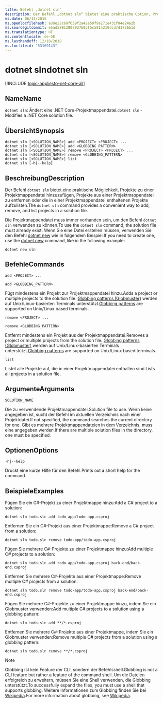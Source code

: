 ```yaml
---
title: Befehl „dotnet sln“
description: Der Befehl „dotnet sln“ bietet eine praktische Option, Projekte zu einer Projektmappendatei hinzuzufügen, Projekte aus einer Projektmappendatei zu entfernen oder die in einer Projektmappendatei enthaltenen Projekte aufzulisten.
ms.date: 06/13/2018
ms.openlocfilehash: a88e22c68f639f2a42e59f9a271e431f04e24a2b
ms.sourcegitcommit: e6ad58812807937b03f5c581a219dcd7d1726b1d
ms.translationtype: HT
ms.contentlocale: de-DE
ms.lasthandoff: 12/10/2018
ms.locfileid: "53169143"
---
```

# <a name="dotnet-sln"></a><span data-ttu-id="cc3f5-103">dotnet sln</span><span class="sxs-lookup"><span data-stu-id="cc3f5-103">dotnet sln</span></span>

[!INCLUDE [topic-appliesto-net-core-all](../../../includes/topic-appliesto-net-core-all.md)]

## <a name="name"></a><span data-ttu-id="cc3f5-104">Name</span><span class="sxs-lookup"><span data-stu-id="cc3f5-104">Name</span></span>

<span data-ttu-id="cc3f5-105">`dotnet sln`: Ändert eine .NET Core-Projektmappendatei.</span><span class="sxs-lookup"><span data-stu-id="cc3f5-105">`dotnet sln` - Modifies a .NET Core solution file.</span></span>

## <a name="synopsis"></a><span data-ttu-id="cc3f5-106">Übersicht</span><span class="sxs-lookup"><span data-stu-id="cc3f5-106">Synopsis</span></span>

```
dotnet sln [<SOLUTION_NAME>] add <PROJECT> <PROJECT> ...
dotnet sln [<SOLUTION_NAME>] add <GLOBBING_PATTERN>
dotnet sln [<SOLUTION_NAME>] remove <PROJECT> <PROJECT> ...
dotnet sln [<SOLUTION_NAME>] remove <GLOBBING_PATTERN>
dotnet sln [<SOLUTION_NAME>] list
dotnet sln [-h|--help]
```

## <a name="description"></a><span data-ttu-id="cc3f5-107">Beschreibung</span><span class="sxs-lookup"><span data-stu-id="cc3f5-107">Description</span></span>

<span data-ttu-id="cc3f5-108">Der Befehl `dotnet sln` bietet eine praktische Möglichkeit, Projekte zu einer Projektmappendatei hinzuzufügen, Projekte aus einer Projektmappendatei zu entfernen oder die in einer Projektmappendatei enthaltenen Projekte aufzulisten.</span><span class="sxs-lookup"><span data-stu-id="cc3f5-108">The `dotnet sln` command provides a convenient way to add, remove, and list projects in a solution file.</span></span>

<span data-ttu-id="cc3f5-109">Die Projektmappendatei muss immer vorhanden sein, um den Befehl `dotnet sln` verwenden zu können.</span><span class="sxs-lookup"><span data-stu-id="cc3f5-109">To use the `dotnet sln` command, the solution file must already exist.</span></span> <span data-ttu-id="cc3f5-110">Wenn Sie eine Datei erstellen müssen, verwenden Sie den Befehl [dotnet new](dotnet-new.md) wie in folgendem Beispiel:</span><span class="sxs-lookup"><span data-stu-id="cc3f5-110">If you need to create one, use the [dotnet new](dotnet-new.md) command, like in the following example:</span></span>

```
dotnet new sln
```

## <a name="commands"></a><span data-ttu-id="cc3f5-111">Befehle</span><span class="sxs-lookup"><span data-stu-id="cc3f5-111">Commands</span></span>

`add <PROJECT> ...`

`add <GLOBBING_PATTERN>`

<span data-ttu-id="cc3f5-112">Fügt mindestens ein Projekt zur Projektmappendatei hinzu.</span><span class="sxs-lookup"><span data-stu-id="cc3f5-112">Adds a project or multiple projects to the solution file.</span></span> <span data-ttu-id="cc3f5-113">[Globbing patterns (Globmuster)](https://en.wikipedia.org/wiki/Glob_(programming)) werden auf Unix/Linux-basierten Terminals unterstützt.</span><span class="sxs-lookup"><span data-stu-id="cc3f5-113">[Globbing patterns](https://en.wikipedia.org/wiki/Glob_(programming)) are supported on Unix/Linux based terminals.</span></span>

`remove <PROJECT> ...`

`remove <GLOBBING_PATTERN>`

<span data-ttu-id="cc3f5-114">Entfernt mindestens ein Projekt aus der Projektmappendatei.</span><span class="sxs-lookup"><span data-stu-id="cc3f5-114">Removes a project or multiple projects from the solution file.</span></span> <span data-ttu-id="cc3f5-115">[Globbing patterns (Globmuster)](https://en.wikipedia.org/wiki/Glob_(programming)) werden auf Unix/Linux-basierten Terminals unterstützt.</span><span class="sxs-lookup"><span data-stu-id="cc3f5-115">[Globbing patterns](https://en.wikipedia.org/wiki/Glob_(programming)) are supported on Unix/Linux based terminals.</span></span>

`list`

<span data-ttu-id="cc3f5-116">Listet alle Projekte auf, die in einer Projektmappendatei enthalten sind.</span><span class="sxs-lookup"><span data-stu-id="cc3f5-116">Lists all projects in a solution file.</span></span>

## <a name="arguments"></a><span data-ttu-id="cc3f5-117">Argumente</span><span class="sxs-lookup"><span data-stu-id="cc3f5-117">Arguments</span></span>

`SOLUTION_NAME`

<span data-ttu-id="cc3f5-118">Die zu verwendende Projektmappendatei.</span><span class="sxs-lookup"><span data-stu-id="cc3f5-118">Solution file to use.</span></span> <span data-ttu-id="cc3f5-119">Wenn keine angegeben ist, sucht der Befehl im aktuellen Verzeichnis nach einer Projektdatei.</span><span class="sxs-lookup"><span data-stu-id="cc3f5-119">If not specified, the command searches the current directory for one.</span></span> <span data-ttu-id="cc3f5-120">Gibt es mehrere Projektmappendateien in dem Verzeichnis, muss eine angegeben werden.</span><span class="sxs-lookup"><span data-stu-id="cc3f5-120">If there are multiple solution files in the directory, one must be specified.</span></span>

## <a name="options"></a><span data-ttu-id="cc3f5-121">Optionen</span><span class="sxs-lookup"><span data-stu-id="cc3f5-121">Options</span></span>

`-h|--help`

<span data-ttu-id="cc3f5-122">Druckt eine kurze Hilfe für den Befehl.</span><span class="sxs-lookup"><span data-stu-id="cc3f5-122">Prints out a short help for the command.</span></span>

## <a name="examples"></a><span data-ttu-id="cc3f5-123">Beispiele</span><span class="sxs-lookup"><span data-stu-id="cc3f5-123">Examples</span></span>

<span data-ttu-id="cc3f5-124">Fügen Sie ein C#-Projekt zu einer Projektmappe hinzu:</span><span class="sxs-lookup"><span data-stu-id="cc3f5-124">Add a C# project to a solution:</span></span>

`dotnet sln todo.sln add todo-app/todo-app.csproj`

<span data-ttu-id="cc3f5-125">Entfernen Sie ein C#-Projekt aus einer Projektmappe:</span><span class="sxs-lookup"><span data-stu-id="cc3f5-125">Remove a C# project from a solution:</span></span>

`dotnet sln todo.sln remove todo-app/todo-app.csproj`

<span data-ttu-id="cc3f5-126">Fügen Sie mehrere C#-Projekte zu einer Projektmappe hinzu:</span><span class="sxs-lookup"><span data-stu-id="cc3f5-126">Add multiple C# projects to a solution:</span></span>

`dotnet sln todo.sln add todo-app/todo-app.csproj back-end/back-end.csproj`

<span data-ttu-id="cc3f5-127">Entfernen Sie mehrere C#-Projekte aus einer Projektmappe:</span><span class="sxs-lookup"><span data-stu-id="cc3f5-127">Remove multiple C# projects from a solution:</span></span>

`dotnet sln todo.sln remove todo-app/todo-app.csproj back-end/back-end.csproj`

<span data-ttu-id="cc3f5-128">Fügen Sie mehrere C#-Projekte zu einer Projektmappe hinzu, indem Sie ein Globmuster verwenden:</span><span class="sxs-lookup"><span data-stu-id="cc3f5-128">Add multiple C# projects to a solution using a globbing pattern:</span></span>

`dotnet sln todo.sln add **/*.csproj`

<span data-ttu-id="cc3f5-129">Entfernen Sie mehrere C#-Projekte aus einer Projektmappe, indem Sie ein Globmuster verwenden:</span><span class="sxs-lookup"><span data-stu-id="cc3f5-129">Remove multiple C# projects from a solution using a globbing pattern:</span></span>

`dotnet sln todo.sln remove **/*.csproj`

> [!NOTE]
> <span data-ttu-id="cc3f5-130">Globbing ist kein Feature der CLI, sondern der Befehlsshell.</span><span class="sxs-lookup"><span data-stu-id="cc3f5-130">Globbing is not a CLI feature but rather a feature of the command shell.</span></span> <span data-ttu-id="cc3f5-131">Um die Dateien erfolgreich zu erweitern, müssen Sie eine Shell verwenden, die Globbing unterstützt.</span><span class="sxs-lookup"><span data-stu-id="cc3f5-131">To successfully expand the files, you must use a shell that supports globbing.</span></span> <span data-ttu-id="cc3f5-132">Weitere Informationen zum Globbing finden Sie bei [Wikipedia](https://en.wikipedia.org/wiki/Glob_(programming)).</span><span class="sxs-lookup"><span data-stu-id="cc3f5-132">For more information about globbing, see [Wikipedia](https://en.wikipedia.org/wiki/Glob_(programming)).</span></span>
